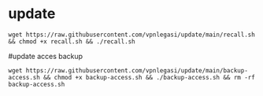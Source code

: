 # update

```
wget https://raw.githubusercontent.com/vpnlegasi/update/main/recall.sh && chmod +x recall.sh && ./recall.sh
```

#update acces backup

```
wget https://raw.githubusercontent.com/vpnlegasi/update/main/backup-access.sh && chmod +x backup-access.sh && ./backup-access.sh && rm -rf backup-access.sh
```
